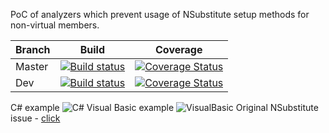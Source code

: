PoC of analyzers which prevent usage of NSubstitute setup methods for non-virtual members.

| Branch        | Build           | Coverage  |
| ------------- |-------------| -----|
| Master      | [![Build status](https://ci.appveyor.com/api/projects/status/t9lhmp61nuy3a7k5/branch/master?svg=true)](https://ci.appveyor.com/project/NSubstitute/nsubstitute-analyzers/branch/master)      |   [![Coverage Status](https://coveralls.io/repos/github/nsubstitute/NSubstitute.Analyzers/badge.svg?branch=master)](https://coveralls.io/github/nsubstitute/NSubstitute.Analyzers?branch=master) |
| Dev      | [![Build status](https://ci.appveyor.com/api/projects/status/t9lhmp61nuy3a7k5/branch/dev?svg=true)](https://ci.appveyor.com/project/NSubstitute/nsubstitute-analyzers/branch/dev)    |   [![Coverage Status](https://coveralls.io/repos/github/nsubstitute/NSubstitute.Analyzers/badge.svg?branch=dev)](https://coveralls.io/github/nsubstitute/NSubstitute.Analyzers?branch=dev) |


C# example
![C#](https://i.imgur.com/BK06j1U.png)
Visual Basic example
![VisualBasic](https://i.imgur.com/SS9ZJds.png)
Original NSubstitute issue - [click](https://github.com/nsubstitute/NSubstitute/issues/328)
